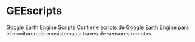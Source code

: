# GEEscripts
Google Earth Engine Scripts
Contiene scripts de Google Earth Engine para el monitoreo de ecosistemas a traves de sensores remotos.
